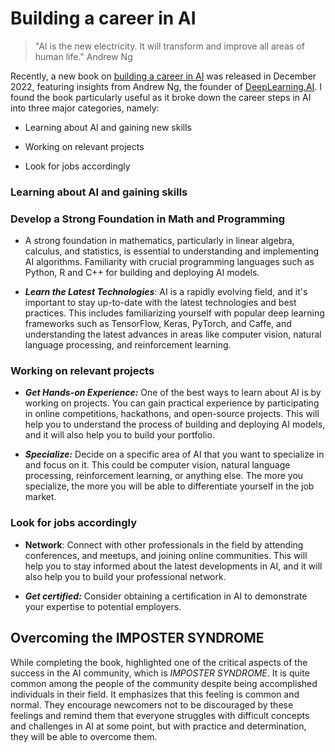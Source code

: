 # Building a career in AI

> "AI is the new electricity. It will transform and improve all areas of human life." Andrew Ng

Recently, a new book on [building a career in AI](https://info.deeplearning.ai/how-to-build-a-career-in-ai-book) was released in December 2022, featuring insights from Andrew Ng, the founder of [DeepLearning.AI](http://DeepLearning.AI). I found the book particularly useful as it broke down the career steps in AI into three major categories, namely:

* Learning about AI and gaining new skills
    
* Working on relevant projects
    
* Look for jobs accordingly
    

### **Learning about AI and gaining skills**

### Develop a Strong Foundation in Math and Programming

* A strong foundation in mathematics, particularly in linear algebra, calculus, and statistics, is essential to understanding and implementing AI algorithms. Familiarity with crucial programming languages such as Python, R and C++ for building and deploying AI models.
    
* ***Learn the Latest Technologies***: AI is a rapidly evolving field, and it's important to stay up-to-date with the latest technologies and best practices. This includes familiarizing yourself with popular deep learning frameworks such as TensorFlow, Keras, PyTorch, and Caffe, and understanding the latest advances in areas like computer vision, natural language processing, and reinforcement learning.
    

### **Working on relevant projects**

* ***Get Hands-on Experience:*** One of the best ways to learn about AI is by working on projects. You can gain practical experience by participating in online competitions, hackathons, and open-source projects. This will help you to understand the process of building and deploying AI models, and it will also help you to build your portfolio.
    
* ***Specialize:*** Decide on a specific area of AI that you want to specialize in and focus on it. This could be computer vision, natural language processing, reinforcement learning, or anything else. The more you specialize, the more you will be able to differentiate yourself in the job market.
    

### **Look for jobs accordingly**

* **Network**: Connect with other professionals in the field by attending conferences, and meetups, and joining online communities. This will help you to stay informed about the latest developments in AI, and it will also help you to build your professional network.
    
* ***Get certified:*** Consider obtaining a certification in AI to demonstrate your expertise to potential employers.
    

## Overcoming the IMPOSTER SYNDROME

While completing the book, highlighted one of the critical aspects of the success in the AI community, which is *IMPOSTER SYNDROME*. It is quite common among the people of the community despite being accomplished individuals in their field. It emphasizes that this feeling is common and normal. They encourage newcomers not to be discouraged by these feelings and remind them that everyone struggles with difficult concepts and challenges in AI at some point, but with practice and determination, they will be able to overcome them.